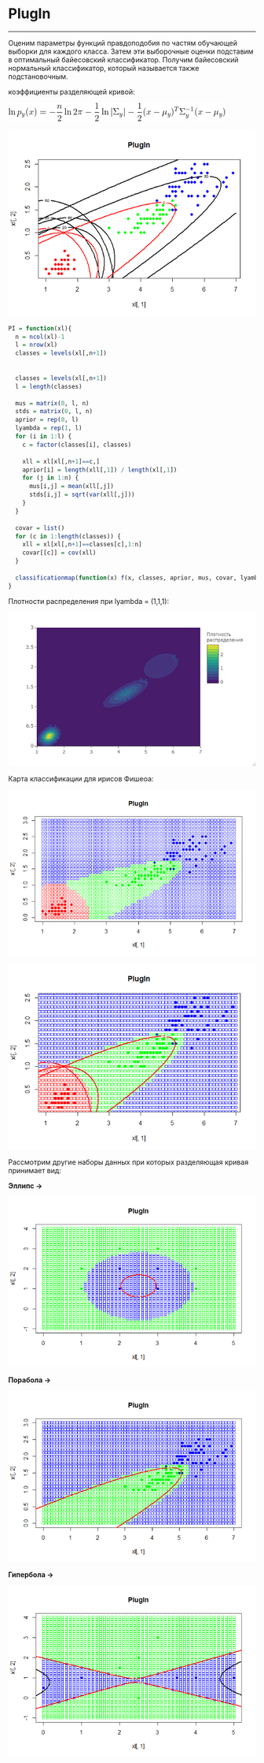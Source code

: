 # PlugIn

---

Оценим параметры функций правдоподобия по частям обучающей выборки  для каждого класса. Затем эти выборочные оценки подставим в оптимальный байесовский классификатор. Получим байесовский нормальный классификатор, который называется также подстановочным.

коэффициенты разделяющей кривой:

![На обеде!](/PlugIn/PIf220.gif)

![На обеде!](/PlugIn/PIRP.png)

```R
PI = function(xl){
  n = ncol(xl)-1
  l = nrow(xl)
  classes = levels(xl[,n+1])
  
  
  classes = levels(xl[,n+1])
  l = length(classes)
  
  mus = matrix(0, l, n)
  stds = matrix(0, l, n)
  aprior = rep(0, l)
  lyambda = rep(1, l)
  for (i in 1:l) {
    c = factor(classes[i], classes)
    
    xll = xl[xl[,n+1]==c,]
    aprior[i] = length(xll[,1]) / length(xl[,1])
    for (j in 1:n) {
      mus[i,j] = mean(xll[,j])
      stds[i,j] = sqrt(var(xll[,j]))
    }
  }
  
  covar = list()
  for (c in 1:length(classes)) {
    xll = xl[xl[,n+1]==classes[c],1:n]
    covar[[c]] = cov(xll)
  }
  
  classificationmap(function(x) f(x, classes, aprior, mus, covar, lyambda), xl)
}
```

Плотности распределения при lyambda = (1,1,1):

![На обеде!](/PlugIn/PI1.png)

Карта классификации для ирисов Фишеоа:

![На обеде!](/PlugIn/PI11.png)

![На обеде!](/PlugIn/PGL.png)

Рассмотрим другие наборы данных при которых разделяющая кривая принимает вид:

**Эллипс ->**

![На обеде!](/PlugIn/PI31.png)

**Порабола ->**

![На обеде!](/PlugIn/PI41.png)

**Гипербола ->**

![На обеде!](/PlugIn/PI51.png)
